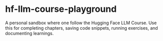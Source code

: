 # hf-llm-course-playground
A personal sandbox where one follow the Hugging Face LLM Course. Use this for completing chapters, saving code snippets, running exercises, and documenting learnings.
